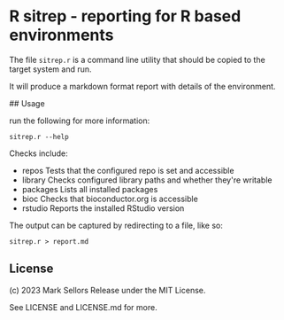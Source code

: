 # R sitrep - reporting for R based environments

The file `sitrep.r` is a command line utility that should be copied to the target system and run.

It will produce a markdown format report with details of the environment.


## Usage

run the following for more information:

```
sitrep.r --help
```

Checks include:

* repos          Tests that the configured repo is set and accessible
* library        Checks configured library paths and whether they're writable
* packages       Lists all installed packages
* bioc           Checks that bioconductor.org is accessible
* rstudio        Reports the installed RStudio version

The output can be captured by redirecting to a file, like so:

```
sitrep.r > report.md
```


## License

(c) 2023 Mark Sellors
Release under the MIT License.

See LICENSE and LICENSE.md for more.

